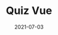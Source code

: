 ---
title: Quiz Vue
img: quiz-vue.png
uri: 'http://ibrahimalanshor.github.io/quiz-vue'
date: 2021-07-03
---